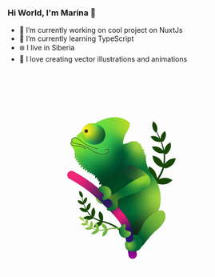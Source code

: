 ### Hi World, I'm Marina :ocean:

- 🔭  I’m currently working on cool project on NuxtJs
- 🌱  I’m currently learning TypeScript
- :snowflake: I live in Siberia
- 🎨  I love creating vector illustrations and animations
<img align="center" width="400" height="400" src="https://github.com/voronovam/voronovam/blob/main/chameleon.gif?raw=true">
